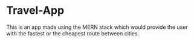 # Travel-App
This is an app made using the MERN stack which would provide the user with the fastest or the cheapest route between cities.
